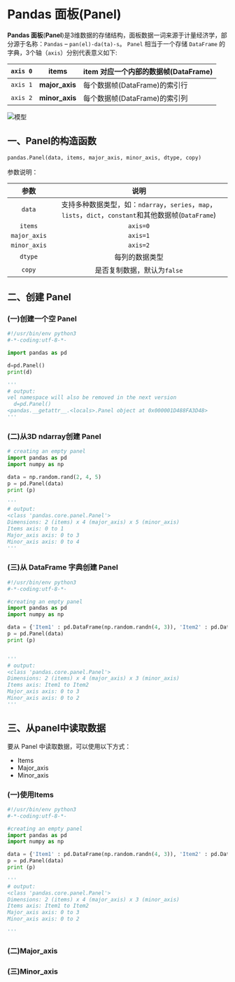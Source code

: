# Pandas 面板(Panel)

**Pandas 面板**(**Panel**)是3维数据的存储结构，面板数据一词来源于计量经济学，部分源于名称：`Pandas` – `pan(el)-da(ta)-s`。
`Panel` 相当于一个存储 `DataFrame` 的字典，3个轴（`axis`）分别代表意义如下:

| `axis 0` | **items**      | item 对应一个内部的数据帧(DataFrame) |
| -------- | -------------- | ------------------------------------ |
| `axis 1` | **major_axis** | 每个数据帧(DataFrame)的索引行        |
| `axis 2` | **minor_axis** | 每个数据帧(DataFrame)的索引列        |

![模型](https://img.geek-docs.com/pandas/201908292303.png)

## 一、Panel的构造函数

```python
pandas.Panel(data, items, major_axis, minor_axis, dtype, copy)
```

参数说明：

|     参数     |                             说明                             |
| :----------: | :----------------------------------------------------------: |
|    `data`    | 支持多种数据类型，如：`ndarray`，`series`，`map`，`lists`，`dict`，`constant`和其他数据帧(`DataFrame`) |
|   `items`    |                           `axis=0`                           |
| `major_axis` |                           `axis=1`                           |
| `minor_axis` |                           `axis=2`                           |
|   `dtype`    |                        每列的数据类型                        |
|    `copy`    |                 是否复制数据，默认为`false`                  |

## 二、创建 Panel

### (一)创建一个空 Panel

```python
#!/usr/bin/env python3
#-*-coding:utf-8-*-

import pandas as pd

d=pd.Panel()
print(d)

'''
# output:
vel namespace will also be removed in the next version
  d=pd.Panel()
<pandas.__getattr__.<locals>.Panel object at 0x000001D488FA3D48>
'''


```

### (二)从3D ndarray创建 Panel

```python
# creating an empty panel
import pandas as pd
import numpy as np

data = np.random.rand(2, 4, 5)
p = pd.Panel(data)
print (p)

'''
# output:
<class 'pandas.core.panel.Panel'>
Dimensions: 2 (items) x 4 (major_axis) x 5 (minor_axis)
Items axis: 0 to 1
Major_axis axis: 0 to 3
Minor_axis axis: 0 to 4
'''
```

### (三)从 DataFrame 字典创建 Panel

```python
#!/usr/bin/env python3
#-*-coding:utf-8-*-

#creating an empty panel
import pandas as pd
import numpy as np

data = {'Item1' : pd.DataFrame(np.random.randn(4, 3)), 'Item2' : pd.DataFrame(np.random.randn(4, 2))}
p = pd.Panel(data)
print (p)


'''
# output:
<class 'pandas.core.panel.Panel'>
Dimensions: 2 (items) x 4 (major_axis) x 3 (minor_axis)
Items axis: Item1 to Item2
Major_axis axis: 0 to 3
Minor_axis axis: 0 to 2
'''
```

## 三、从panel中读取数据

要从 Panel 中读取数据，可以使用以下方式：  
* Items  
* Major_axis  
* Minor_axis  


### (一)使用Items

```python
#!/usr/bin/env python3
#-*-coding:utf-8-*-

#creating an empty panel
import pandas as pd
import numpy as np

data = {'Item1' : pd.DataFrame(np.random.randn(4, 3)), 'Item2' : pd.DataFrame(np.random.randn(4, 2))}
p = pd.Panel(data)
print (p)

'''
# output:
<class 'pandas.core.panel.Panel'>
Dimensions: 2 (items) x 4 (major_axis) x 3 (minor_axis)
Items axis: Item1 to Item2
Major_axis axis: 0 to 3
Minor_axis axis: 0 to 2

'''

```


### (二)Major_axis  




### (三)Minor_axis